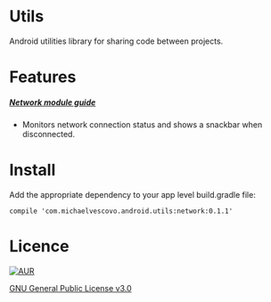 # Utils
Android utilities library for sharing code between projects.

# Features
##### [Network module guide](https://github.com/mvescovo/utils/tree/master/network)

- Monitors network connection status and shows a snackbar when disconnected.

# Install
Add the appropriate dependency to your app level build.gradle file:
~~~
compile 'com.michaelvescovo.android.utils:network:0.1.1'
~~~

# Licence
[![AUR](https://img.shields.io/aur/license/yaourt.svg)]()

[GNU General Public License v3.0](http://choosealicense.com/licenses/gpl-3.0/)